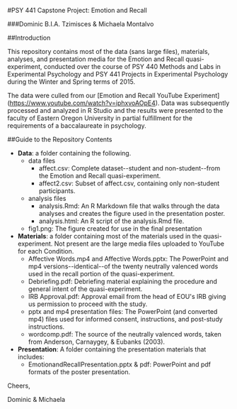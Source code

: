 #PSY 441 Capstone Project:  Emotion and Recall

###Dominic B.I.A. Tzimisces & Michaela Montalvo

##Introduction

This repository contains most of the data (sans large files), materials, analyses,
and presentation media for the Emotion and Recall quasi-experiment, conducted over the
course of PSY 440 Methods and Labs in Experimental Psychology and PSY 441 Projects in
Experimental Psychology during the Winter and Spring terms of 2015.

The data were culled from our [Emotion and Recall YouTube Experiment]
(https://www.youtube.com/watch?v=iphxvoAOpE4). Data was subsequently
processed and analyzed in R Studio and the results were presented to the faculty of
Eastern Oregon University in partial fulfillment for the requirements of a baccalaureate
in psychology.

##Guide to the Repository Contents
* **Data**: a folder containing the following.
    * data files
        * affect.csv: Complete dataset--student and non-student--from the Emotion and Recall quasi-experiment.
        * affect2.csv: Subset of affect.csv, containing only non-student participants.
    * analysis files
        * analysis.Rmd: An R Markdown file that walks through the data analyses and creates
        the figure used in the presentation poster.
        * analysis.html: An R script of the analysis.Rmd file.
    * fig1.png: The figure created for use in the final presentation
* **Materials**: a folder containing most of the materials used in the quasi-experiment. Not present are the
large media files uploaded to YouTube for each Condition.
    * Affective Words.mp4 and Affective Words.pptx: The PowerPoint and mp4 versions--identical--of the twenty neutrally
    valenced words used in the recall portion of the quasi-experiment.
    * Debriefing.pdf: Debriefing material explaining the procedure and general intent of the quasi-experiment.
    * IRB Approval.pdf: Approval email from the head of EOU's IRB giving us permission to proceed with the study.
    * pptx and mp4 presentation files: The PowerPoint (and converted mp4) files used for informed consent, instructions,
    and post-study instructions.
    * wordcomp.pdf: The source of the neutrally valenced words, taken from Anderson, Carnaygey, & Eubanks (2003).
* **Presentation**: A folder containing the presentation materials that includes:
    * EmotionandRecallPresentation.pptx & pdf:  PowerPoint and pdf formats of the poster presentation.

Cheers,

Dominic & Michaela
